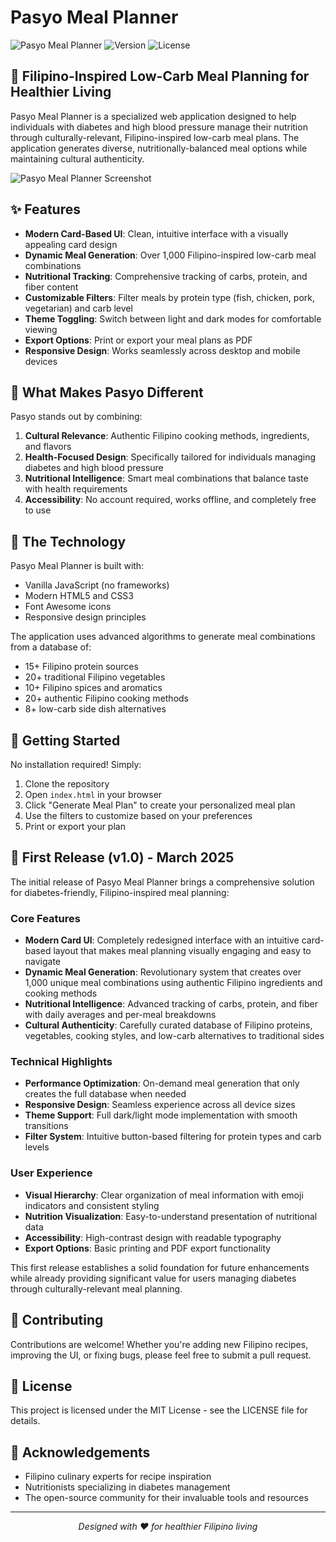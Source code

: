 # Pasyo Meal Planner

![Pasyo Meal Planner](https://img.shields.io/badge/Pasyo-Meal%20Planner-brightgreen)
![Version](https://img.shields.io/badge/Version-1.0-blue)
![License](https://img.shields.io/badge/License-MIT-green)

## 🍲 Filipino-Inspired Low-Carb Meal Planning for Healthier Living

Pasyo Meal Planner is a specialized web application designed to help individuals with diabetes and high blood pressure manage their nutrition through culturally-relevant, Filipino-inspired low-carb meal plans. The application generates diverse, nutritionally-balanced meal options while maintaining cultural authenticity.

![Pasyo Meal Planner Screenshot](https://via.placeholder.com/800x450.png?text=Pasyo+Meal+Planner)

## ✨ Features

- **Modern Card-Based UI**: Clean, intuitive interface with a visually appealing card design
- **Dynamic Meal Generation**: Over 1,000 Filipino-inspired low-carb meal combinations
- **Nutritional Tracking**: Comprehensive tracking of carbs, protein, and fiber content
- **Customizable Filters**: Filter meals by protein type (fish, chicken, pork, vegetarian) and carb level
- **Theme Toggling**: Switch between light and dark modes for comfortable viewing
- **Export Options**: Print or export your meal plans as PDF
- **Responsive Design**: Works seamlessly across desktop and mobile devices

## 🌟 What Makes Pasyo Different

Pasyo stands out by combining:

1. **Cultural Relevance**: Authentic Filipino cooking methods, ingredients, and flavors
2. **Health-Focused Design**: Specifically tailored for individuals managing diabetes and high blood pressure
3. **Nutritional Intelligence**: Smart meal combinations that balance taste with health requirements
4. **Accessibility**: No account required, works offline, and completely free to use

## 🧠 The Technology

Pasyo Meal Planner is built with:

- Vanilla JavaScript (no frameworks)
- Modern HTML5 and CSS3
- Font Awesome icons
- Responsive design principles

The application uses advanced algorithms to generate meal combinations from a database of:

- 15+ Filipino protein sources
- 20+ traditional Filipino vegetables
- 10+ Filipino spices and aromatics
- 20+ authentic Filipino cooking methods
- 8+ low-carb side dish alternatives

## 🚀 Getting Started

No installation required! Simply:

1. Clone the repository
2. Open `index.html` in your browser
3. Click "Generate Meal Plan" to create your personalized meal plan
4. Use the filters to customize based on your preferences
5. Print or export your plan

## 🎉 First Release (v1.0) - March 2025

The initial release of Pasyo Meal Planner brings a comprehensive solution for diabetes-friendly, Filipino-inspired meal planning:

### Core Features
- **Modern Card UI**: Completely redesigned interface with an intuitive card-based layout that makes meal planning visually engaging and easy to navigate
- **Dynamic Meal Generation**: Revolutionary system that creates over 1,000 unique meal combinations using authentic Filipino ingredients and cooking methods
- **Nutritional Intelligence**: Advanced tracking of carbs, protein, and fiber with daily averages and per-meal breakdowns
- **Cultural Authenticity**: Carefully curated database of Filipino proteins, vegetables, cooking styles, and low-carb alternatives to traditional sides

### Technical Highlights
- **Performance Optimization**: On-demand meal generation that only creates the full database when needed
- **Responsive Design**: Seamless experience across all device sizes
- **Theme Support**: Full dark/light mode implementation with smooth transitions
- **Filter System**: Intuitive button-based filtering for protein types and carb levels

### User Experience
- **Visual Hierarchy**: Clear organization of meal information with emoji indicators and consistent styling
- **Nutrition Visualization**: Easy-to-understand presentation of nutritional data
- **Accessibility**: High-contrast design with readable typography
- **Export Options**: Basic printing and PDF export functionality

This first release establishes a solid foundation for future enhancements while already providing significant value for users managing diabetes through culturally-relevant meal planning.


## 🤝 Contributing

Contributions are welcome! Whether you're adding new Filipino recipes, improving the UI, or fixing bugs, please feel free to submit a pull request.

## 📝 License

This project is licensed under the MIT License - see the LICENSE file for details.

## 🙏 Acknowledgements

- Filipino culinary experts for recipe inspiration
- Nutritionists specializing in diabetes management
- The open-source community for their invaluable tools and resources

---

<p align="center">
  <i>Designed with ♥ for healthier Filipino living</i>
</p>

